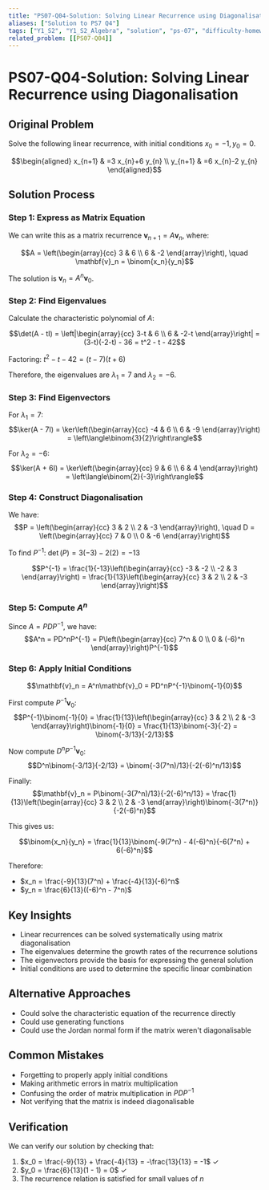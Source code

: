 ```yaml
---
title: "PS07-Q04-Solution: Solving Linear Recurrence using Diagonalisation"
aliases: ["Solution to PS7 Q4"]
tags: ["Y1_S2", "Y1_S2_Algebra", "solution", "ps-07", "difficulty-homework", "linear-recurrence", "diagonalisation", "matrix-powers"]
related_problem: [[PS07-Q04]]
---
```


# PS07-Q04-Solution: Solving Linear Recurrence using Diagonalisation

## Original Problem
Solve the following linear recurrence, with initial conditions $x_{0}=-1, y_{0}=0$.

$$\begin{aligned}
x_{n+1} & =3 x_{n}+6 y_{n} \\
y_{n+1} & =6 x_{n}-2 y_{n}
\end{aligned}$$

## Solution Process

### Step 1: Express as Matrix Equation

We can write this as a matrix recurrence $\mathbf{v}_{n+1} = A\mathbf{v}_n$, where:

$$A = \left(\begin{array}{cc}
3 & 6 \\
6 & -2
\end{array}\right), \quad \mathbf{v}_n = \binom{x_n}{y_n}$$

The solution is $\mathbf{v}_n = A^n\mathbf{v}_0$.

### Step 2: Find Eigenvalues

Calculate the characteristic polynomial of $A$:

$$\det(A - tI) = \left|\begin{array}{cc}
3-t & 6 \\
6 & -2-t
\end{array}\right| = (3-t)(-2-t) - 36 = t^2 - t - 42$$

Factoring: $t^2 - t - 42 = (t-7)(t+6)$

Therefore, the eigenvalues are $\lambda_1 = 7$ and $\lambda_2 = -6$.

### Step 3: Find Eigenvectors

For $\lambda_1 = 7$:
$$\ker(A - 7I) = \ker\left(\begin{array}{cc}
-4 & 6 \\
6 & -9
\end{array}\right) = \left\langle\binom{3}{2}\right\rangle$$

For $\lambda_2 = -6$:
$$\ker(A + 6I) = \ker\left(\begin{array}{cc}
9 & 6 \\
6 & 4
\end{array}\right) = \left\langle\binom{2}{-3}\right\rangle$$

### Step 4: Construct Diagonalisation

We have:
$$P = \left(\begin{array}{cc}
3 & 2 \\
2 & -3
\end{array}\right), \quad D = \left(\begin{array}{cc}
7 & 0 \\
0 & -6
\end{array}\right)$$

To find $P^{-1}$: $\det(P) = 3(-3) - 2(2) = -13$

$$P^{-1} = \frac{1}{-13}\left(\begin{array}{cc}
-3 & -2 \\
-2 & 3
\end{array}\right) = \frac{1}{13}\left(\begin{array}{cc}
3 & 2 \\
2 & -3
\end{array}\right)$$

### Step 5: Compute $A^n$

Since $A = PDP^{-1}$, we have:
$$A^n = PD^nP^{-1} = P\left(\begin{array}{cc}
7^n & 0 \\
0 & (-6)^n
\end{array}\right)P^{-1}$$

### Step 6: Apply Initial Conditions

$$\mathbf{v}_n = A^n\mathbf{v}_0 = PD^nP^{-1}\binom{-1}{0}$$

First compute $P^{-1}\mathbf{v}_0$:
$$P^{-1}\binom{-1}{0} = \frac{1}{13}\left(\begin{array}{cc}
3 & 2 \\
2 & -3
\end{array}\right)\binom{-1}{0} = \frac{1}{13}\binom{-3}{-2} = \binom{-3/13}{-2/13}$$

Now compute $D^nP^{-1}\mathbf{v}_0$:
$$D^n\binom{-3/13}{-2/13} = \binom{-3(7^n)/13}{-2(-6)^n/13}$$

Finally:
$$\mathbf{v}_n = P\binom{-3(7^n)/13}{-2(-6)^n/13} = \frac{1}{13}\left(\begin{array}{cc}
3 & 2 \\
2 & -3
\end{array}\right)\binom{-3(7^n)}{-2(-6)^n}$$

This gives us:

$$\binom{x_n}{y_n} = \frac{1}{13}\binom{-9(7^n) - 4(-6)^n}{-6(7^n) + 6(-6)^n}$$

Therefore:
- $x_n = \frac{-9}{13}(7^n) + \frac{-4}{13}(-6)^n$
- $y_n = \frac{6}{13}((-6)^n - 7^n)$

## Key Insights
- Linear recurrences can be solved systematically using matrix diagonalisation
- The eigenvalues determine the growth rates of the recurrence solutions
- The eigenvectors provide the basis for expressing the general solution
- Initial conditions are used to determine the specific linear combination

## Alternative Approaches
- Could solve the characteristic equation of the recurrence directly
- Could use generating functions
- Could use the Jordan normal form if the matrix weren't diagonalisable

## Common Mistakes
- Forgetting to properly apply initial conditions
- Making arithmetic errors in matrix multiplication
- Confusing the order of matrix multiplication in $PDP^{-1}$
- Not verifying that the matrix is indeed diagonalisable

## Verification
We can verify our solution by checking that:
1. $x_0 = \frac{-9}{13} + \frac{-4}{13} = -\frac{13}{13} = -1$ ✓
2. $y_0 = \frac{6}{13}(1 - 1) = 0$ ✓
3. The recurrence relation is satisfied for small values of $n$
